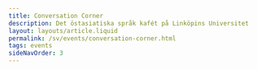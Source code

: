 ```yaml
---
title: Conversation Corner
description: Det östasiatiska språk kafét på Linköpins Universitet 
layout: layouts/article.liquid
permalink: /sv/events/conversation-corner.html
tags: events
sideNavOrder: 3
---
```

